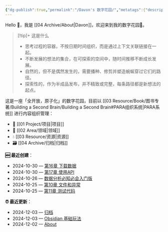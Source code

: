 ```yaml
---
{"dg-publish":true,"permalink":"/Davon's 数字花园/","metatags":{"description":"这里是 🏡Davon的数字花园，是个人不断发展的想法的集合，作为半成品的思考，在可探索的空间中，随时间推移不断播种、修剪、塑造","og:site_name":"DavonOs","og:title":"Davon 的数字花园","og:type":"article","og:url":"https://zuji.eu.org","og:image":"https://wp.technologyreview.com/wp-content/uploads/2020/08/digital-garden_web.jpg","og:image:width":"400","og:image:alt":"articlecover","og:locale":"zh_cn"},"tags":["digitalgarden","gardenEntry"]}
---
```


Hello 👋，我是 [[04 Archive/About\|Davon]]，欢迎来到我的数字花园🌱。

>[!tip]+ 这是什么
>- 思考过程的容器，不按日期时间组织，而是通过上下文关联链接在一起。
>- 不断发展的想法的集合，在可探索的空间中，随时间推移不断成长发展。
>- 自然的，但不是偶然发生的，需要播种、修剪并塑造蜿蜒穿过它们的路径。
>- 探索性的，作为半成品发布，并不精致或完整，每条路径都是新想法的起点。

这是一座「全开放，原子化」的数字花园，目前以 [[03 Resource/Book/图书专著/Building a Second Brain/Building a Second Brain#PARA组织系统\|PARA系统]] 进行内容组织管理：
- 🎯 [[01 Project/项目\|项目]]
- 🔖 [[02 Area/领域\|领域]]
- 💧 [[03 Resource/资源\|资源]]
- 🗃️ [[04 Archive/归档\|归档]]

**🆕 最近创建**：
<div><ul class="dataview list-view-ul"><li><span>2024-10-30 — <a data-tooltip-position="top" aria-label="03 Resource/Book/图书专著/Python编程：从入门到实践（第 3 版）/第16章 下载数据.md" data-href="03 Resource/Book/图书专著/Python编程：从入门到实践（第 3 版）/第16章 下载数据.md" href="03 Resource/Book/图书专著/Python编程：从入门到实践（第 3 版）/第16章 下载数据.md" class="internal-link" target="_blank" rel="noopener">第16章 下载数据</a></span></li><li><span>2024-10-30 — <a data-tooltip-position="top" aria-label="03 Resource/Book/图书专著/Python编程：从入门到实践（第 3 版）/第17章 使用API.md" data-href="03 Resource/Book/图书专著/Python编程：从入门到实践（第 3 版）/第17章 使用API.md" href="03 Resource/Book/图书专著/Python编程：从入门到实践（第 3 版）/第17章 使用API.md" class="internal-link" target="_blank" rel="noopener">第17章 使用API</a></span></li><li><span>2024-10-26 — <a data-tooltip-position="top" aria-label="01 Project/数据分析/数据分析必知必会入门版.md" data-href="01 Project/数据分析/数据分析必知必会入门版.md" href="01 Project/数据分析/数据分析必知必会入门版.md" class="internal-link" target="_blank" rel="noopener">数据分析必知必会入门版</a></span></li><li><span>2024-10-25 — <a data-tooltip-position="top" aria-label="03 Resource/Book/图书专著/Python编程：从入门到实践（第 3 版）/第10章 文件和异常.md" data-href="03 Resource/Book/图书专著/Python编程：从入门到实践（第 3 版）/第10章 文件和异常.md" href="03 Resource/Book/图书专著/Python编程：从入门到实践（第 3 版）/第10章 文件和异常.md" class="internal-link" target="_blank" rel="noopener">第10章 文件和异常</a></span></li><li><span>2024-10-25 — <a data-tooltip-position="top" aria-label="03 Resource/Book/图书专著/Python编程：从入门到实践（第 3 版）/第11章 测试代码.md" data-href="03 Resource/Book/图书专著/Python编程：从入门到实践（第 3 版）/第11章 测试代码.md" href="03 Resource/Book/图书专著/Python编程：从入门到实践（第 3 版）/第11章 测试代码.md" class="internal-link" target="_blank" rel="noopener">第11章 测试代码</a></span></li></ul></div>

**⏰ 最近更新**：
<div><ul class="dataview list-view-ul"><li><span>2024-12-03 — <a data-tooltip-position="top" aria-label="04 Archive/归档.md" data-href="04 Archive/归档.md" href="04 Archive/归档.md" class="internal-link" target="_blank" rel="noopener">归档</a></span></li><li><span>2024-12-03 — <a data-tooltip-position="top" aria-label="02 Area/Content/Obsidian 基础玩法.md" data-href="02 Area/Content/Obsidian 基础玩法.md" href="02 Area/Content/Obsidian 基础玩法.md" class="internal-link" target="_blank" rel="noopener">Obsidian 基础玩法</a></span></li><li><span>2024-12-02 — <a data-tooltip-position="top" aria-label="04 Archive/About.md" data-href="04 Archive/About.md" href="04 Archive/About.md" class="internal-link" target="_blank" rel="noopener">About</a></span></li></ul></div>
